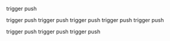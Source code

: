 
trigger push

trigger push
trigger push
trigger push
trigger push
trigger push

trigger push
trigger push
trigger push
